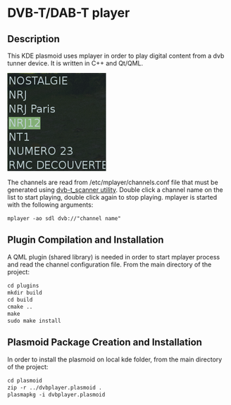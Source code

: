 DVB-T/DAB-T player
=================


Description
-----------

This KDE plasmoid uses mplayer in order to play digital content from a dvb tunner device. It is written
in C++ and Qt/QML. 

![DVB Player Screenshot](dvbplayer.png)

The channels are read from /etc/mplayer/channels.conf file that must be generated 
using [dvb-t_scanner utility](https://github.com/cristeab/dvb-t_scanner). Double click a channel name 
on the list to start playing, double click again to stop playing. mplayer is started 
with the following arguments:

    mplayer -ao sdl dvb://"channel name"


Plugin Compilation and Installation
-----------------------------------

A QML plugin (shared library) is needed in order to start mplayer process and read the channel configuration
file. From the main directory of the project:

    cd plugins
    mkdir build
    cd build
    cmake ..
    make
    sudo make install


Plasmoid Package Creation and Installation
------------------------------------------

In order to install the plasmoid on local kde folder, from the main directory of the project:

    cd plasmoid
    zip -r ../dvbplayer.plasmoid .
    plasmapkg -i dvbplayer.plasmoid
